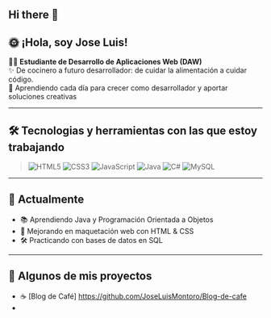 ## Hi there 👋

## :sun_with_face: ¡Hola, soy Jose Luis!</br>
👩‍💻 **Estudiante de Desarrollo de Aplicaciones Web (DAW)** </br> 
✨ De cocinero a futuro desarrollador: de cuidar la alimentación a cuidar código.</br>
🚀 Aprendiendo cada día para crecer como desarrollador y aportar soluciones creativas

---

## 🛠️ Tecnologias y herramientas con las que estoy trabajando
> ![HTML5](https://img.shields.io/badge/-HTML5-E34F26?style=flat&logo=html5&logoColor=white)
> ![CSS3](https://img.shields.io/badge/-CSS3-1572B6?style=flat&logo=css3&logoColor=white)
> ![JavaScript](https://img.shields.io/badge/-JavaScript-F7DF1E?style=flat&logo=javascript&logoColor=black)
> ![Java](https://img.shields.io/badge/Java-ED8B00?style=flat&logo=openjdk&logoColor=white)
> ![C#](https://img.shields.io/badge/C%23-239120?style=flat&logo=c-sharp&logoColor=white)
> ![MySQL](https://img.shields.io/badge/MySQL-005C84?style=flat&logo=mysql&logoColor=white)
---
## 🌱 **Actualmente**  

- 📚 Aprendiendo Java y Programación Orientada a Objetos  </br>
- 🎨 Mejorando en maquetación web con HTML & CSS  </br>
- 🛠️ Practicando con bases de datos en SQL

---
## 🚀 **Algunos de mis proyectos** 
- :coffee: [Blog de Café] https://github.com/JoseLuisMontoro/Blog-de-cafe </br>
- 



